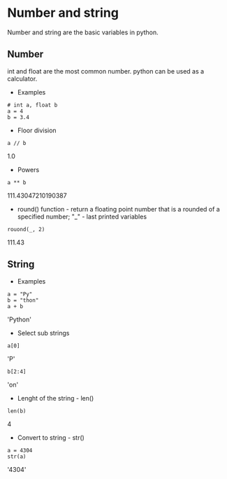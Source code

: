 # Number and string

Number and string are the basic variables in python.

## Number
int and float are the most common number.
python can be used as a calculator.

- Examples
```
# int a, float b
a = 4
b = 3.4
```

- Floor division
```
a // b
```
  1.0

- Powers
```
a ** b
```
  111.43047210190387

- round() function -  return a floating point number that is a rounded of a specified number;
"_" - last printed variables
```
rouond(_, 2)
```
  111.43

## String
- Examples
```
a = "Py"
b = "thon"
a + b
```
'Python'

- Select sub strings
```
a[0]
```
'P'
```
b[2:4]
```
'on'

- Lenght of the string - len()
```
len(b)
```
4

- Convert to string - str()
```
a = 4304
str(a)
```
'4304'
